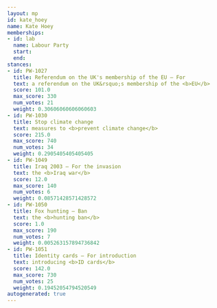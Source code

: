 ```yaml
---
layout: mp
id: kate_hoey
name: Kate Hoey
memberships:
- id: lab
  name: Labour Party
  start: 
  end: 
stances:
- id: PW-1027
  title: Referendum on the UK's membership of the EU — For
  text: a referendum on the UK&rsquo;s membership of the <b>EU</b>
  score: 101.0
  max_score: 330
  num_votes: 21
  weight: 0.30606060606060603
- id: PW-1030
  title: Stop climate change
  text: measures to <b>prevent climate change</b>
  score: 215.0
  max_score: 740
  num_votes: 34
  weight: 0.2905405405405405
- id: PW-1049
  title: Iraq 2003 — For the invasion
  text: the <b>Iraq war</b>
  score: 12.0
  max_score: 140
  num_votes: 6
  weight: 0.08571428571428572
- id: PW-1050
  title: Fox hunting — Ban
  text: the <b>hunting ban</b>
  score: 1.0
  max_score: 190
  num_votes: 7
  weight: 0.005263157894736842
- id: PW-1051
  title: Identity cards — For introduction
  text: introducing <b>ID cards</b>
  score: 142.0
  max_score: 730
  num_votes: 25
  weight: 0.19452054794520549
autogenerated: true
---
```

